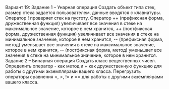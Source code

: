 Вариант 19:
Задание 1 – Унарная операция
Создать объект типа стек, размер стека задается пользователем, данные вводятся с клавиатуры. Оператор ! проверяет стек на пустоту. Оператор ++ (префиксная форма, дружественная функция) увеличивает все значения в стеке на максимальное значение, которое в нем хранится, ++ (постфиксная форма, дружественная функция) увеличивает все значения в стеке на минимальное значение, которое в нем хранится, -- (префиксная форма, метод) уменьшает все значения в стеке на максимальное значение, которое в нем хранится, -- (постфиксная форма, метод) уменьшает все значения в стеке на минимальное значение, которое в нем хранится.
Задание 2 – Бинарная операция
Создать класс вещественных чисел. Определить оператор - как метод и + как дружественную функцию для работы с другими экземплярами вашего класса. Перегрузить операторы сравнения <, >, != и == для работы с другими экземплярами вашего класса. 
